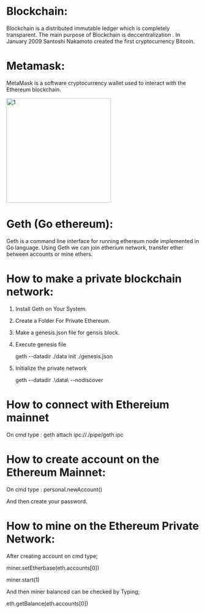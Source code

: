 # Blockchain:
Blockchain is a distributed immutable ledger which is completely transparent.
The main purpose of Blockchain is deccentralization .
In January 2009 Santoshi Nakamoto created the first cryptocurrency Bitcoin.

# Metamask:
MetaMask is a software cryptocurrency wallet used to interact with the Ethereum blockchain.

<img width="273" alt="1" src="https://github.com/RupeshKumar4511/Blockchain-Technology/assets/149661006/5b5cd6b2-f495-4aa3-8c71-0ad236c7e170">

# Geth (Go ethereum):
Geth is a command line interface for running ethereum node implemented in Go language.
Using Geth we can join etherium network, transfer ether between accounts or mine ethers.


# How to make a private blockchain network:

1) Install Geth on Your System.
   
2) Create a Folder For Private Ethereum.
   
3) Make a genesis.json file for gensis block.
     
4) Execute genesis file
   
   geth --datadir ./data init ./genesis.json

5) Initialize the private network
    
    geth --datadir .\data\ --nodiscover 


# How to connect with Ethereium mainnet
On cmd type :   geth attach ipc://./pipe/geth.ipc

# How to create account on the Ethereum Mainnet:
On cmd type :    personal.newAccount()

And then create your password.


# How to mine on the Ethereum Private Network:
After creating account on cmd type;

miner.setEtherbase(eth.accounts[0])

miner.start(1)

And then miner balanced can be checked by Typing;

eth.getBalance(eth.accounts[0])



